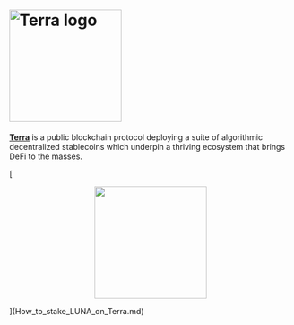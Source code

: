 # <img width="200" alt="Terra logo" src="https://user-images.githubusercontent.com/95366163/147116105-a992beb9-6a2f-4767-ae40-033f087a0e99.png">

[**Terra**](https://www.terra.money/) is a public blockchain protocol deploying a suite of algorithmic decentralized stablecoins which underpin a thriving ecosystem that brings DeFi to the masses.

[<p align="center">
  <img width="200" src="https://user-images.githubusercontent.com/95366163/147116516-13940e67-3e5e-4d35-9e60-250dc4420272.png">
</p>](How_to_stake_LUNA_on_Terra.md)

